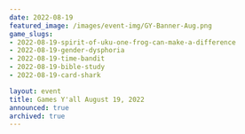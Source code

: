 ```yaml
---
date: 2022-08-19
featured_image: /images/event-img/GY-Banner-Aug.png
game_slugs:
- 2022-08-19-spirit-of-uku-one-frog-can-make-a-difference
- 2022-08-19-gender-dysphoria
- 2022-08-19-time-bandit
- 2022-08-19-bible-study
- 2022-08-19-card-shark

layout: event
title: Games Y'all August 19, 2022
announced: true
archived: true
---
```


